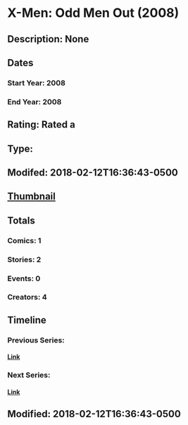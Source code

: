 # X-Men: Odd Men Out (2008)
## Description: None
## Dates
### Start Year: 2008
### End Year: 2008
## Rating: Rated a
## Type: 
## Modifed: 2018-02-12T16:36:43-0500
## [Thumbnail](http://i.annihil.us/u/prod/marvel/i/mg/6/80/5a8208d5478ab.jpg)
## Totals
### Comics: 1
### Stories: 2
### Events: 0
### Creators: 4
## Timeline
### Previous Series: 
#### [Link]()
### Next Series: 
#### [Link]()
## Modified: 2018-02-12T16:36:43-0500